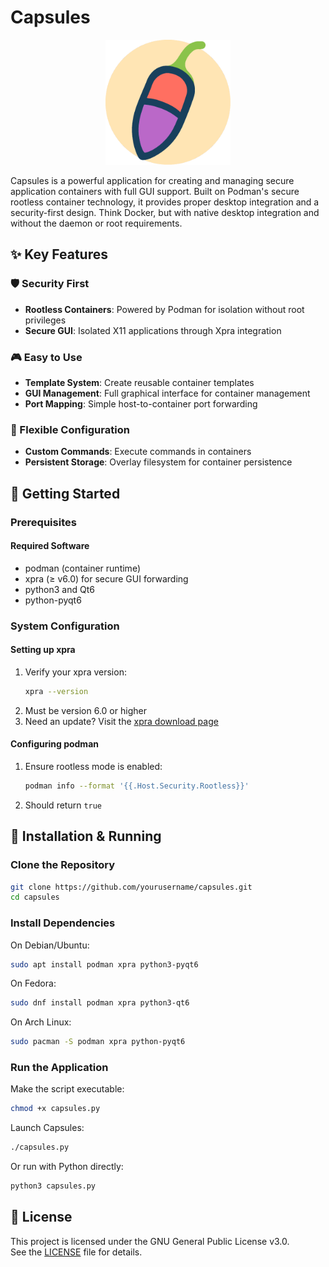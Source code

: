 # Capsules

<p align="center">
  <img src="./res/icon_background.png" alt="Capsules Logo" width="200"/>
</p>

Capsules is a powerful application for creating and managing secure application containers with full GUI support. Built on Podman's secure rootless container technology, it provides proper desktop integration and a security-first design. Think Docker, but with native desktop integration and without the daemon or root requirements.

## ✨ Key Features

### 🛡️ Security First
- **Rootless Containers**: Powered by Podman for isolation without root privileges
- **Secure GUI**: Isolated X11 applications through Xpra integration

### 🎮 Easy to Use
- **Template System**: Create reusable container templates
- **GUI Management**: Full graphical interface for container management
- **Port Mapping**: Simple host-to-container port forwarding

### 🔧 Flexible Configuration
- **Custom Commands**: Execute commands in containers
- **Persistent Storage**: Overlay filesystem for container persistence

## 🚀 Getting Started

### Prerequisites

#### Required Software
- podman (container runtime)
- xpra (≥ v6.0) for secure GUI forwarding
- python3 and Qt6
- python-pyqt6

### System Configuration

#### Setting up xpra
1. Verify your xpra version:
   ```bash
   xpra --version
   ```
2. Must be version 6.0 or higher
3. Need an update? Visit the [xpra download page](https://github.com/Xpra-org/xpra/wiki/Download)

#### Configuring podman
1. Ensure rootless mode is enabled:
   ```bash
   podman info --format '{{.Host.Security.Rootless}}'
   ```
2. Should return `true`

## 🚀 Installation & Running

### Clone the Repository
```bash
git clone https://github.com/yourusername/capsules.git
cd capsules
```

### Install Dependencies
On Debian/Ubuntu:
```bash
sudo apt install podman xpra python3-pyqt6
```

On Fedora:
```bash
sudo dnf install podman xpra python3-qt6
```

On Arch Linux:
```bash
sudo pacman -S podman xpra python-pyqt6
```

### Run the Application
Make the script executable:
```bash
chmod +x capsules.py
```

Launch Capsules:
```bash
./capsules.py
```

Or run with Python directly:
```bash
python3 capsules.py
```

## 📜 License

This project is licensed under the GNU General Public License v3.0.  
See the [LICENSE](./LICENSE) file for details.